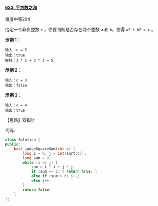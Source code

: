 #### [633. 平方数之和](https://leetcode-cn.com/problems/sum-of-square-numbers/)

难度中等294

给定一个非负整数 `c` ，你要判断是否存在两个整数 `a` 和 `b`，使得 `a2 + b2 = c` 。

 

**示例 1：**

```
输入：c = 5
输出：true
解释：1 * 1 + 2 * 2 = 5
```

**示例 2：**

```
输入：c = 3
输出：false
```

**示例 3：**

```
输入：c = 4
输出：true
```

【思路】双指针

代码:

```c++
class Solution {
public:
    bool judgeSquareSum(int c) {
        long i = 0, j = int(sqrt(c));
        long sum = 0;
        while (i <= j) {
            sum = i * i + j * j;
            if (sum == c) { return true; }
            else if (sum > c) j--;
            else i++;
        }
        return false;
    }
};
```

